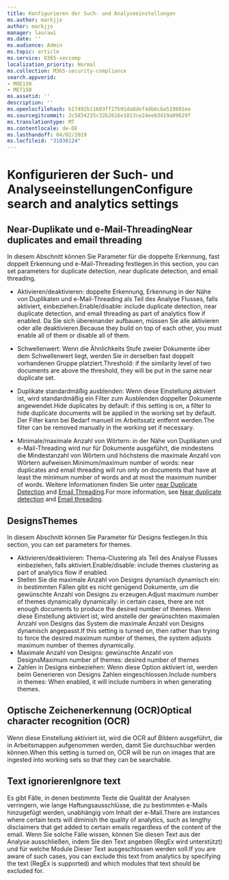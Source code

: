 ```yaml
---
title: Konfigurieren der Such- und Analyseeinstellungen
ms.author: markjjo
author: markjjo
manager: laurawi
ms.date: ''
ms.audience: Admin
ms.topic: article
ms.service: O365-seccomp
localization_priority: Normal
ms.collection: M365-security-compliance
search.appverid:
- MOE150
- MET150
ms.assetid: ''
description: ''
ms.openlocfilehash: b17492b11603ff27b91da8def4db6cba519801ee
ms.sourcegitcommit: 2c5834235c32b2616e1813ce24eeb3419a09629f
ms.translationtype: MT
ms.contentlocale: de-DE
ms.lasthandoff: 04/02/2019
ms.locfileid: "31030124"
---
```

# <a name="configure-search-and-analytics-settings"></a><span data-ttu-id="37d0b-102">Konfigurieren der Such- und Analyseeinstellungen</span><span class="sxs-lookup"><span data-stu-id="37d0b-102">Configure search and analytics settings</span></span>

## <a name="near-duplicates-and-email-threading"></a><span data-ttu-id="37d0b-103">Near-Duplikate und e-Mail-Threading</span><span class="sxs-lookup"><span data-stu-id="37d0b-103">Near duplicates and email threading</span></span>

<span data-ttu-id="37d0b-104">In diesem Abschnitt können Sie Parameter für die doppelte Erkennung, fast doppelt Erkennung und e-Mail-Threading festlegen.</span><span class="sxs-lookup"><span data-stu-id="37d0b-104">In this section, you can set parameters for duplicate detection, near duplicate detection, and email threading.</span></span>

- <span data-ttu-id="37d0b-105">Aktivieren/deaktivieren: doppelte Erkennung, Erkennung in der Nähe von Duplikaten und e-Mail-Threading als Teil des Analyse Flusses, falls aktiviert, einbeziehen.</span><span class="sxs-lookup"><span data-stu-id="37d0b-105">Enable/disable: include duplicate detection, near duplicate detection, and email threading as part of analytics flow if enabled.</span></span> <span data-ttu-id="37d0b-106">Da Sie sich übereinander aufbauen, müssen Sie alle aktivieren oder alle deaktivieren.</span><span class="sxs-lookup"><span data-stu-id="37d0b-106">Because they build on top of each other, you must enable all of them or disable all of them.</span></span>

- <span data-ttu-id="37d0b-107">Schwellenwert: Wenn die Ähnlichkeits Stufe zweier Dokumente über dem Schwellenwert liegt, werden Sie in derselben fast doppelt vorhandenen Gruppe platziert.</span><span class="sxs-lookup"><span data-stu-id="37d0b-107">Threshold: if the similarity level of two documents are above the threshold, they will be put in the same near duplicate set.</span></span>

- <span data-ttu-id="37d0b-108">Duplikate standardmäßig ausblenden: Wenn diese Einstellung aktiviert ist, wird standardmäßig ein Filter zum Ausblenden doppelter Dokumente angewendet.</span><span class="sxs-lookup"><span data-stu-id="37d0b-108">Hide duplicates by default: if this setting is on, a filter to hide duplicate documents will be applied in the working set by default.</span></span> <span data-ttu-id="37d0b-109">Der Filter kann bei Bedarf manuell im Arbeitssatz entfernt werden.</span><span class="sxs-lookup"><span data-stu-id="37d0b-109">The filter can be removed manually in the working set if necessary.</span></span>

- <span data-ttu-id="37d0b-110">Minimale/maximale Anzahl von Wörtern: in der Nähe von Duplikaten und e-Mail-Threading wird nur für Dokumente ausgeführt, die mindestens die Mindestanzahl von Wörtern und höchstens die maximale Anzahl von Wörtern aufweisen.</span><span class="sxs-lookup"><span data-stu-id="37d0b-110">Minimum/maximum number of words: near duplicates and email threading will run only on documents that have at least the minimum number of words and at most the maximum number of words.</span></span>
<span data-ttu-id="37d0b-111">Weitere Informationen finden Sie unter [near Duplicate Detection](near-duplicates.md) and [Email Threading](email-threading.md).</span><span class="sxs-lookup"><span data-stu-id="37d0b-111">For more information, see [Near duplicate detection](near-duplicates.md) and [Email threading](email-threading.md).</span></span>

## <a name="themes"></a><span data-ttu-id="37d0b-112">Designs</span><span class="sxs-lookup"><span data-stu-id="37d0b-112">Themes</span></span>

<span data-ttu-id="37d0b-113">In diesem Abschnitt können Sie Parameter für Designs festlegen.</span><span class="sxs-lookup"><span data-stu-id="37d0b-113">In this section, you can set parameters for themes.</span></span>

- <span data-ttu-id="37d0b-114">Aktivieren/deaktivieren: Thema-Clustering als Teil des Analyse Flusses einbeziehen, falls aktiviert.</span><span class="sxs-lookup"><span data-stu-id="37d0b-114">Enable/disable: include themes clustering as part of analytics flow if enabled.</span></span>
- <span data-ttu-id="37d0b-115">Stellen Sie die maximale Anzahl von Designs dynamisch dynamisch ein: in bestimmten Fällen gibt es nicht genügend Dokumente, um die gewünschte Anzahl von Designs zu erzeugen.</span><span class="sxs-lookup"><span data-stu-id="37d0b-115">Adjust maximum number of themes dynamically dynamically: in certain cases, there are not enough documents to produce the desired number of themes.</span></span> <span data-ttu-id="37d0b-116">Wenn diese Einstellung aktiviert ist, wird anstelle der gewünschten maximalen Anzahl von Designs das System die maximale Anzahl von Designs dynamisch angepasst.</span><span class="sxs-lookup"><span data-stu-id="37d0b-116">If this setting is turned on, then rather than trying to force the desired maximum number of themes, the system adjusts maximum number of themes dynamically.</span></span>
- <span data-ttu-id="37d0b-117">Maximale Anzahl von Designs: gewünschte Anzahl von Designs</span><span class="sxs-lookup"><span data-stu-id="37d0b-117">Maximum number of themes: desired number of themes</span></span>
- <span data-ttu-id="37d0b-118">Zahlen in Designs einbeziehen: Wenn diese Option aktiviert ist, werden beim Generieren von Designs Zahlen eingeschlossen.</span><span class="sxs-lookup"><span data-stu-id="37d0b-118">Include numbers in themes: When enabled, it will include numbers in when generating themes.</span></span>  

## <a name="optical-character-recognition-ocr"></a><span data-ttu-id="37d0b-119">Optische Zeichenerkennung (OCR)</span><span class="sxs-lookup"><span data-stu-id="37d0b-119">Optical character recognition (OCR)</span></span>

<span data-ttu-id="37d0b-120">Wenn diese Einstellung aktiviert ist, wird die OCR auf Bildern ausgeführt, die in Arbeitsmappen aufgenommen werden, damit Sie durchsuchbar werden können.</span><span class="sxs-lookup"><span data-stu-id="37d0b-120">When this setting is turned on, OCR will be run on images that are ingested into working sets so that they can be searchable.</span></span>

## <a name="ignore-text"></a><span data-ttu-id="37d0b-121">Text ignorieren</span><span class="sxs-lookup"><span data-stu-id="37d0b-121">Ignore text</span></span>

<span data-ttu-id="37d0b-122">Es gibt Fälle, in denen bestimmte Texte die Qualität der Analysen verringern, wie lange Haftungsausschlüsse, die zu bestimmten e-Mails hinzugefügt werden, unabhängig vom Inhalt der e-Mail.</span><span class="sxs-lookup"><span data-stu-id="37d0b-122">There are instances where certain texts will diminish the quality of analytics, such as lengthy disclaimers that get added to certain emails regardless of the content of the email.</span></span> <span data-ttu-id="37d0b-123">Wenn Sie solche Fälle wissen, können Sie diesen Text aus der Analyse ausschließen, indem Sie den Text angeben (RegEx wird unterstützt) und für welche Module Dieser Text ausgeschlossen werden soll.</span><span class="sxs-lookup"><span data-stu-id="37d0b-123">If you are aware of such cases, you can exclude this text from analytics by specifying the text (RegEx is supported) and which modules that text should be excluded for.</span></span>